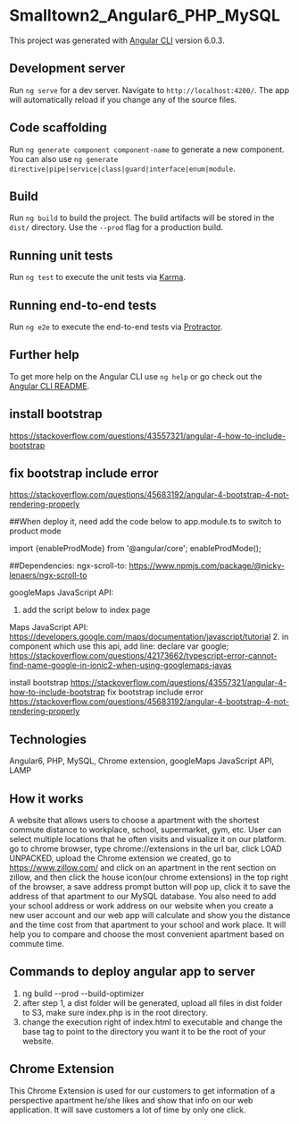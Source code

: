# Smalltown2_Angular6_PHP_MySQL

This project was generated with [Angular CLI](https://github.com/angular/angular-cli) version 6.0.3.

## Development server

Run `ng serve` for a dev server. Navigate to `http://localhost:4200/`. The app will automatically reload if you change any of the source files.

## Code scaffolding

Run `ng generate component component-name` to generate a new component. You can also use `ng generate directive|pipe|service|class|guard|interface|enum|module`.

## Build

Run `ng build` to build the project. The build artifacts will be stored in the `dist/` directory. Use the `--prod` flag for a production build.

## Running unit tests

Run `ng test` to execute the unit tests via [Karma](https://karma-runner.github.io).

## Running end-to-end tests

Run `ng e2e` to execute the end-to-end tests via [Protractor](http://www.protractortest.org/).

## Further help

To get more help on the Angular CLI use `ng help` or go check out the [Angular CLI README](https://github.com/angular/angular-cli/blob/master/README.md).


## install bootstrap
https://stackoverflow.com/questions/43557321/angular-4-how-to-include-bootstrap
## fix bootstrap include error
https://stackoverflow.com/questions/45683192/angular-4-bootstrap-4-not-rendering-properly


##When deploy it, need add the code below to app.module.ts to switch to product mode

import {enableProdMode} from '@angular/core';
enableProdMode();


##Dependencies:
ngx-scroll-to:
https://www.npmjs.com/package/@nicky-lenaers/ngx-scroll-to

googleMaps JavaScript API:

1. add the script below to index page
<script type="text/javascript" src="//maps.googleapis.com/maps/api/js?key=AIzaSyAeSvY7QHVsmknYveEWBjWv3ZrPcGfnBr4"></script>

Maps JavaScript API:
https://developers.google.com/maps/documentation/javascript/tutorial
2. in component which use this api, add line:
   declare var google; https://stackoverflow.com/questions/42173662/typescript-error-cannot-find-name-google-in-ionic2-when-using-googlemaps-javas

install bootstrap
   https://stackoverflow.com/questions/43557321/angular-4-how-to-include-bootstrap
fix bootstrap include error
   https://stackoverflow.com/questions/45683192/angular-4-bootstrap-4-not-rendering-properly

## Technologies

   Angular6, PHP, MySQL, Chrome extension, googleMaps JavaScript API, LAMP

## How it works
   A website that allows users to choose a apartment with the shortest commute distance to workplace, school, supermarket, gym, etc. User can select multiple locations that he often visits and visualize it on our platform. go to chrome browser, type chrome://extensions in the url bar, click LOAD UNPACKED, upload the Chrome extension we created, go to https://www.zillow.com/ and click on an apartment in the rent section on zillow, and then click the house icon(our chrome extensions) in the top right of the browser, a save address prompt button will pop up, click it to save the address of that apartment to our MySQL database. You also need to add your school address or work address on our website when you create a new user account and our web app will calculate and show you the distance and the time cost from that apartment to your school and work place. It will help you to compare and choose the most convenient apartment based on commute time.

## Commands to deploy angular app to server
   1. ng build --prod --build-optimizer
   2. after step 1, a dist folder will be generated, upload all files in dist folder to S3, make sure index.php is in the root directory.
   3. change the execution right of index.html to executable and change the base tag to point to the directory you want it to be the root of your website.

## Chrome Extension
This Chrome Extension is used for our customers to get information of a perspective apartment he/she likes and show that info on our web application. It will save customers a lot of time by only one click.
